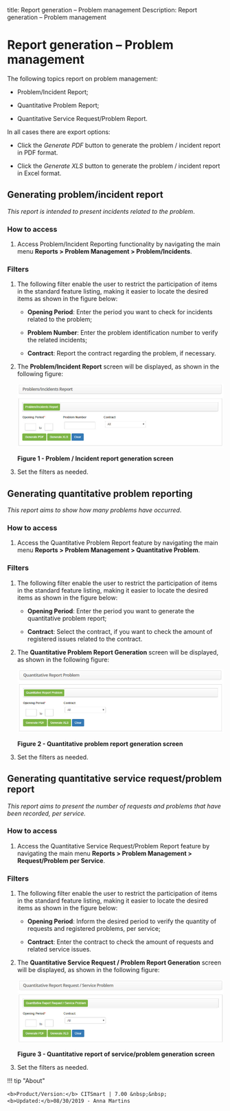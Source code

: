 title: Report generation – Problem management
Description: Report generation – Problem management

# Report generation – Problem management

The following topics report on problem management:

-   Problem/Incident Report;

-   Quantitative Problem Report;

-   Quantitative Service Request/Problem Report.

In all cases there are export options:

-   Click the *Generate PDF* button to generate the problem / incident report in
    PDF format.

-   Click the *Generate XLS* button to generate the problem / incident report in
    Excel format.

Generating problem/incident report
----------------------------------

*This report is intended to present incidents related to the problem*.

### How to access

1.  Access Problem/Incident Reporting functionality by navigating the main
    menu **Reports > Problem Management > Problem/Incidents**.

### Filters

1.  The following filter enable the user to restrict the participation of items
    in the standard feature listing, making it easier to locate the desired
    items as shown in the figure below:

    - **Opening Period**: Enter the period you want to check for incidents related to the problem;

    - **Problem Number**: Enter the problem identification number to verify the related incidents;

    - **Contract**: Report the contract regarding the problem, if necessary.

2.  The **Problem/Incident Report** screen will be displayed, as shown in the
    following figure:

    ![figure](images/rel-prob.img1.jpg)
   
    **Figure 1 - Problem / Incident report generation screen**

3.  Set the filters as needed.

Generating quantitative problem reporting
-----------------------------------------

*This report aims to show how many problems have occurred*.

### How to access

1.  Access the Quantitative Problem Report feature by navigating the main
    menu **Reports > Problem Management > Quantitative Problem**.

### Filters

1.  The following filter enable the user to restrict the participation of items
    in the standard feature listing, making it easier to locate the desired
    items as shown in the figure below:

    - **Opening Period**: Enter the period you want to generate the quantitative problem report;

    - **Contract**: Select the contract, if you want to check the amount of registered issues related to the contract.

2.  The **Quantitative Problem Report Generation** screen will be displayed, as
    shown in the following figure:

    ![figure](images/rel-prob.img2.jpg)
   
    **Figure 2 - Quantitative problem report generation screen**

3.  Set the filters as needed.

Generating quantitative service request/problem report
------------------------------------------------------

*This report aims to present the number of requests and problems that have been
recorded, per service.*

### How to access

1.  Access the Quantitative Service Request/Problem Report feature by navigating
    the main menu **Reports > Problem Management > Request/Problem per
    Service**.

### Filters

1.  The following filter enable the user to restrict the participation of items
    in the standard feature listing, making it easier to locate the desired
    items as shown in the figure below:

    - **Opening Period**: Inform the desired period to verify the quantity of requests and registered problems, per service;

    - **Contract**: Enter the contract to check the amount of requests and related service issues.

2.  The **Quantitative Service Request / Problem Report Generation** screen will
    be displayed, as shown in the following figure:

    ![figure](images/rel-prob.img3.jpg)
   
    **Figure 3 - Quantitative report of service/problem generation screen**

3.  Set the filters as needed.

!!! tip "About"

    <b>Product/Version:</b> CITSmart | 7.00 &nbsp;&nbsp;
    <b>Updated:</b>08/30/2019 - Anna Martins
